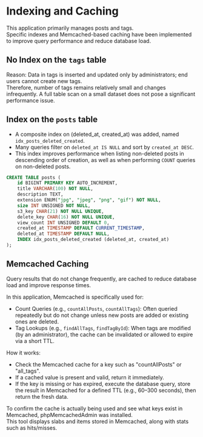 # Indexing and Caching

This application primarily manages posts and tags.   
Specific indexes and Memcached-based caching have been implemented to improve query performance and reduce database load.

## No Index on the `tags` table

Reason: Data in tags is inserted and updated only by administrators; end users cannot create new tags.    
Therefore,  number of tags remains relatively small and changes infrequently. A full table scan on a small dataset does not pose a significant performance issue.

## Index on the `posts` table

- A composite index on (deleted_at, created_at) was added, named `idx_posts_deleted_created`.
- Many queries filter on `deleted_at IS NULL` and sort by `created_at DESC`.
- This index improves performance when listing non-deleted posts in descending order of creation, as well as when performing `COUNT` queries on non-deleted posts.

```sql
CREATE TABLE posts (
    id BIGINT PRIMARY KEY AUTO_INCREMENT,
    title VARCHAR(100) NOT NULL,
    description TEXT,
    extension ENUM("jpg", "jpeg", "png", "gif") NOT NULL,
    size INT UNSIGNED NOT NULL,
    s3_key CHAR(21) NOT NULL UNIQUE,
    delete_key CHAR(16) NOT NULL UNIQUE,
    view_count INT UNSIGNED DEFAULT 0,
    created_at TIMESTAMP DEFAULT CURRENT_TIMESTAMP,
    deleted_at TIMESTAMP DEFAULT NULL,
    INDEX idx_posts_deleted_created (deleted_at, created_at)
);
```

## Memcached Caching

Query results that do not change frequently, are cached to reduce database load and improve response times.  

In this application, Memcached is specifically used for:
- Count Queries (e.g., `countAllPosts`, `countAllTags`): Often queried repeatedly but do not change unless new posts are added or existing ones are deleted.
- Tag Lookups (e.g., `findAllTags`, `findTagById`): When tags are modified (by an administrator), the cache can be invalidated or allowed to expire via a short TTL.

How it works:
- Check the Memcached cache for a key such as "countAllPosts" or "all_tags".
- If a cached value is present and valid, return it immediately.
- If the key is missing or has expired, execute the database query, store the result in Memcached for a defined TTL (e.g., 60–300 seconds), then return the fresh data.

To confirm the cache is actually being used and see what keys exist in Memcached, phpMemcachedAdmin was installed.  
This tool displays slabs and items stored in Memcached, along with stats such as hits/misses.



